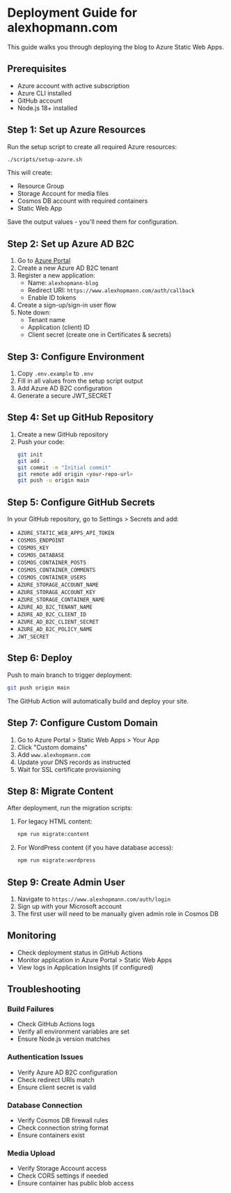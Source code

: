 # Deployment Guide for alexhopmann.com

This guide walks you through deploying the blog to Azure Static Web Apps.

## Prerequisites

- Azure account with active subscription
- Azure CLI installed
- GitHub account
- Node.js 18+ installed

## Step 1: Set up Azure Resources

Run the setup script to create all required Azure resources:

```bash
./scripts/setup-azure.sh
```

This will create:
- Resource Group
- Storage Account for media files
- Cosmos DB account with required containers
- Static Web App

Save the output values - you'll need them for configuration.

## Step 2: Set up Azure AD B2C

1. Go to [Azure Portal](https://portal.azure.com)
2. Create a new Azure AD B2C tenant
3. Register a new application:
   - Name: `alexhopmann-blog`
   - Redirect URI: `https://www.alexhopmann.com/auth/callback`
   - Enable ID tokens
4. Create a sign-up/sign-in user flow
5. Note down:
   - Tenant name
   - Application (client) ID
   - Client secret (create one in Certificates & secrets)

## Step 3: Configure Environment

1. Copy `.env.example` to `.env`
2. Fill in all values from the setup script output
3. Add Azure AD B2C configuration
4. Generate a secure JWT_SECRET

## Step 4: Set up GitHub Repository

1. Create a new GitHub repository
2. Push your code:
   ```bash
   git init
   git add .
   git commit -m "Initial commit"
   git remote add origin <your-repo-url>
   git push -u origin main
   ```

## Step 5: Configure GitHub Secrets

In your GitHub repository, go to Settings > Secrets and add:

- `AZURE_STATIC_WEB_APPS_API_TOKEN`
- `COSMOS_ENDPOINT`
- `COSMOS_KEY`
- `COSMOS_DATABASE`
- `COSMOS_CONTAINER_POSTS`
- `COSMOS_CONTAINER_COMMENTS`
- `COSMOS_CONTAINER_USERS`
- `AZURE_STORAGE_ACCOUNT_NAME`
- `AZURE_STORAGE_ACCOUNT_KEY`
- `AZURE_STORAGE_CONTAINER_NAME`
- `AZURE_AD_B2C_TENANT_NAME`
- `AZURE_AD_B2C_CLIENT_ID`
- `AZURE_AD_B2C_CLIENT_SECRET`
- `AZURE_AD_B2C_POLICY_NAME`
- `JWT_SECRET`

## Step 6: Deploy

Push to main branch to trigger deployment:

```bash
git push origin main
```

The GitHub Action will automatically build and deploy your site.

## Step 7: Configure Custom Domain

1. Go to Azure Portal > Static Web Apps > Your App
2. Click "Custom domains"
3. Add `www.alexhopmann.com`
4. Update your DNS records as instructed
5. Wait for SSL certificate provisioning

## Step 8: Migrate Content

After deployment, run the migration scripts:

1. For legacy HTML content:
   ```bash
   npm run migrate:content
   ```

2. For WordPress content (if you have database access):
   ```bash
   npm run migrate:wordpress
   ```

## Step 9: Create Admin User

1. Navigate to `https://www.alexhopmann.com/auth/login`
2. Sign up with your Microsoft account
3. The first user will need to be manually given admin role in Cosmos DB

## Monitoring

- Check deployment status in GitHub Actions
- Monitor application in Azure Portal > Static Web Apps
- View logs in Application Insights (if configured)

## Troubleshooting

### Build Failures
- Check GitHub Actions logs
- Verify all environment variables are set
- Ensure Node.js version matches

### Authentication Issues
- Verify Azure AD B2C configuration
- Check redirect URIs match
- Ensure client secret is valid

### Database Connection
- Verify Cosmos DB firewall rules
- Check connection string format
- Ensure containers exist

### Media Upload
- Verify Storage Account access
- Check CORS settings if needed
- Ensure container has public blob access